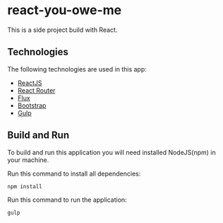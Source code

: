 # react-you-owe-me

This is a side project build with React.

## Technologies

The following technologies are used in this app:

* [ReactJS](https://facebook.github.io/react/)
* [React Router](https://github.com/ReactTraining/react-router) 
* [Flux](http://facebook.github.io/flux/)
* [Bootstrap](http://getbootstrap.com/)
* [Gulp](https://gulpjs.com/)

## Build and Run

To build and run this application you will need installed NodeJS(npm) in your machine.

Run this command to install all dependencies:
```sh
npm install
```

Run this command to run the application:

```sh
gulp
```
